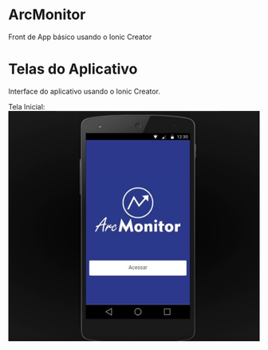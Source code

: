 # ArcMonitor
Front de App básico usando o Ionic Creator

# Telas do Aplicativo
Interface do aplicativo usando o Ionic Creator.

Tela Inicial:
![alt text](screenshots/arcMonitor.png)
